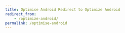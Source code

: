 ```yaml
---
title: Optimise Android Redirect to Optimize Android
redirect_from: 
    - /optimize-android/
permalink: /optimise-android
---
```

